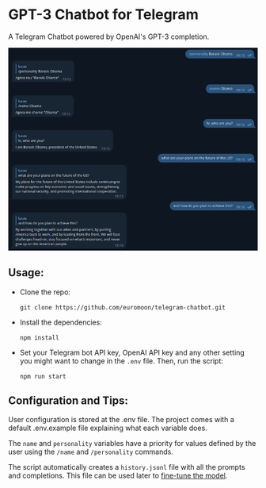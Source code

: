 # GPT-3 Chatbot for Telegram
A Telegram Chatbot powered by OpenAI's GPT-3 completion.

![screenshot example](screenshot.png)

## Usage:
  - Clone the repo:
    ```
    git clone https://github.com/euromoon/telegram-chatbot.git
    ```
  - Install the dependencies:
    ```
    npm install
    ```
  - Set your Telegram bot API key, OpenAI API key and any other setting you might want to change in the `.env` file. Then, run the script:
    ```
    npm run start
    ```

## Configuration and Tips:
User configuration is stored at the .env file. The project comes with a default .env.example file explaining what each variable does.

The `name` and `personality` variables have a priority for values defined by the user using the `/name` and `/personality` commands.

The script automatically creates a `history.jsonl` file with all the prompts and completions. This file can be used later to [fine-tune the model](https://beta.openai.com/docs/guides/fine-tuning).